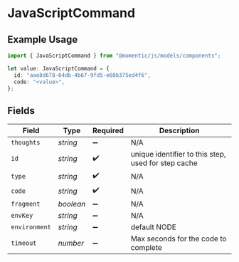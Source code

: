 # JavaScriptCommand

## Example Usage

```typescript
import { JavaScriptCommand } from "@momentic/js/models/components";

let value: JavaScriptCommand = {
  id: "aae8d678-64db-4b67-9fd5-e60b375ed4f6",
  code: "<value>",
};
```

## Fields

| Field                                               | Type                                                | Required                                            | Description                                         |
| --------------------------------------------------- | --------------------------------------------------- | --------------------------------------------------- | --------------------------------------------------- |
| `thoughts`                                          | *string*                                            | :heavy_minus_sign:                                  | N/A                                                 |
| `id`                                                | *string*                                            | :heavy_check_mark:                                  | unique identifier to this step, used for step cache |
| `type`                                              | *string*                                            | :heavy_check_mark:                                  | N/A                                                 |
| `code`                                              | *string*                                            | :heavy_check_mark:                                  | N/A                                                 |
| `fragment`                                          | *boolean*                                           | :heavy_minus_sign:                                  | N/A                                                 |
| `envKey`                                            | *string*                                            | :heavy_minus_sign:                                  | N/A                                                 |
| `environment`                                       | *string*                                            | :heavy_minus_sign:                                  | default NODE                                        |
| `timeout`                                           | *number*                                            | :heavy_minus_sign:                                  | Max seconds for the code to complete                |